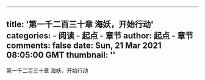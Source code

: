 
---
title: '第一千二百三十章 海妖，开始行动'
categories: 
    - 阅读
    - 起点 - 章节
author: 起点 - 章节
comments: false
date: Sun, 21 Mar 2021 08:05:00 GMT
thumbnail: ''
---

<div>   
第一千二百三十章 海妖，开始行动  
</div>
            